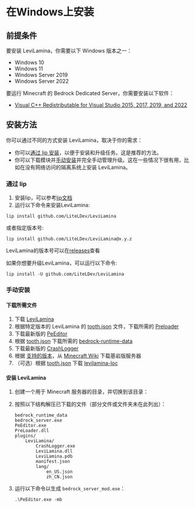 # 在Windows上安装

## 前提条件

要安装 LeviLamina，你需要以下 Windows 版本之一：

- Windows 10
- Windows 11
- Windows Server 2019
- Windows Server 2022

要运行 Minecraft 的 Bedrock Dedicated Server，你需要安装以下软件：

- [Visual C++ Redistributable for Visual Studio 2015, 2017, 2019, and 2022](https://aka.ms/vs/17/release/vc_redist.x64.exe)

## 安装方法

你可以通过不同的方式安装 LeviLamina，取决于你的需求：

- 你可以[通过 lip 安装](#通过-lip)，以便于安装和升级任务。这是推荐的方法。
- 你可以下载模块并[手动安装](#手动安装)并完全手动管理升级。这在一些情况下很有用，比如在没有网络访问的隔离系统上安装
  LeviLamina。

### 通过 lip

1. 安装lip，可以参考[lip文档](https://lip.levimc.org/zh/user-guide/installation/)
2. 运行以下命令来安装LeviLamina:

```shell
lip install github.com/LiteLDev/LeviLamina
```

或者指定版本号:

```shell
lip install github.com/LiteLDev/LeviLamina@x.y.z
```

LeviLamina的版本号可以在[releases](https://github.com/LiteLDev/LeviLamina/releases)查看

如果你想要升级LeviLamina，可以运行以下命令:

```shell
lip install -U github.com/LiteLDev/LeviLamina
```

### 手动安装

#### 下载所需文件

1. 下载 [LeviLamina](https://github.com/LiteLDev/LeviLamina/releases)
2. 根据特定版本的 LeviLamina 的 [tooth.json] 文件，下载所需的 [Preloader](https://github.com/LiteLDev/PreLoader/releases)
3. 下载最新版的 [PeEditor](https://github.com/LiteLDev/PeEditor/releases)
4. 根据 [tooth.json] 下载所需的 [bedrock-runtime-data](https://github.com/LiteLDev/bedrock-runtime-data/releases)
5. 下载最新版的 [CrashLogger](https://github.com/LiteLDev/CrashLogger/releases)
6. 根据 [支持的版本](../versions.md)，从 [Minecraft Wiki](https://minecraft.wiki/w/Bedrock_Dedicated_Server#Download)
   下载基岩版服务器
7. （可选）根据 [tooth.json] 下载 [levilamina-loc](https://github.com/LiteLDev/levilamina-loc/releases)

[tooth.json]: https://github.com/LiteLDev/LeviLamina/blob/main/tooth.json

#### 安装 LeviLamina

1. 创建一个用于 Minecraft 服务器的目录，并切换到该目录：
2. 按照以下结构解压已下载的文件（部分文件或文件夹未在此列出）：

   ```
   bedrock_runtime_data
   bedrock_server.exe
   PeEditor.exe
   PreLoader.dll
   plugins/
       LeviLamina/
           CrashLogger.exe
           LeviLamina.dll
           LeviLamina.pdb
           manifest.json
           lang/
               en_US.json
               zh_CN.json
   ```
3. 运行以下命令以生成 `bedrock_server_mod.exe`：

   ```pwsh
   .\PeEditor.exe -mb
   ```
